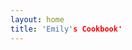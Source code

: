 ```yaml
---
layout: home
title: 'Emily's Cookbook'
---
```


<!-- # Hello World -->

<!-- Eleventy Duo is a minimal and beautiful Eleventy theme for personal blogs. Checkout the [project's github repo](https://github.com/yinkakun/eleventy-duo) for more info. -->
